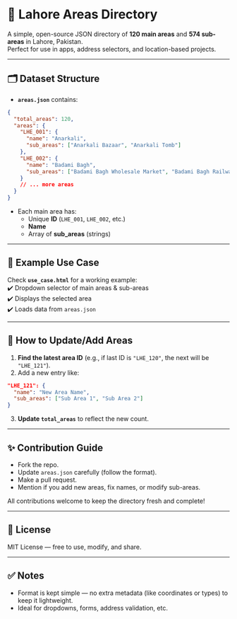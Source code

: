 
# 📍 Lahore Areas Directory

A simple, open-source JSON directory of **120 main areas** and **574 sub-areas** in Lahore, Pakistan.  
Perfect for use in apps, address selectors, and location-based projects.

---

## 🗂️ Dataset Structure

- **`areas.json`** contains:
```json
{
  "total_areas": 120,
  "areas": {
    "LHE_001": {
      "name": "Anarkali",
      "sub_areas": ["Anarkali Bazaar", "Anarkali Tomb"]
    },
    "LHE_002": {
      "name": "Badami Bagh",
      "sub_areas": ["Badami Bagh Wholesale Market", "Badami Bagh Railway Colony"]
    }
    // ... more areas
  }
}
```

- Each main area has:
  - Unique **ID** (`LHE_001`, `LHE_002`, etc.)
  - **Name**
  - Array of **sub_areas** (strings)

---

## 🧩 Example Use Case

Check **`use_case.html`** for a working example:  
✔️ Dropdown selector of main areas & sub-areas  
✔️ Displays the selected area  
✔️ Loads data from `areas.json`

---

## 🔄 How to Update/Add Areas

1. **Find the latest area ID** (e.g., if last ID is `"LHE_120"`, the next will be `"LHE_121"`).
2. Add a new entry like:
```json
"LHE_121": {
  "name": "New Area Name",
  "sub_areas": ["Sub Area 1", "Sub Area 2"]
}
```
3. **Update `total_areas`** to reflect the new count.

---

## ✨ Contribution Guide

- Fork the repo.
- Update `areas.json` carefully (follow the format).
- Make a pull request.
- Mention if you add new areas, fix names, or modify sub-areas.

All contributions welcome to keep the directory fresh and complete!

---

## 📜 License

MIT License — free to use, modify, and share.

---

## ✅ Notes
- Format is kept simple — no extra metadata (like coordinates or types) to keep it lightweight.
- Ideal for dropdowns, forms, address validation, etc.
